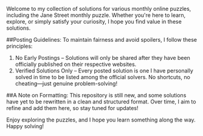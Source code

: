 Welcome to my collection of solutions for various monthly online puzzles, including the Jane Street monthly puzzle. Whether you're here to learn, explore, or simply satisfy your curiosity, I hope you find value in these solutions.

##Posting Guidelines:
To maintain fairness and avoid spoilers, I follow these principles:
1. No Early Postings – Solutions will only be shared after they have been officially published on their respective websites.
2. Verified Solutions Only – Every posted solution is one I have personally solved in time to be listed among the official solvers. 
   No shortcuts, no cheating—just genuine problem-solving!

##A Note on Formatting:
This repository is still new, and some solutions have yet to be rewritten in a clean and structured format. Over time, I aim to refine and add them here, so stay tuned for updates!

Enjoy exploring the puzzles, and I hope you learn something along the way. Happy solving!
